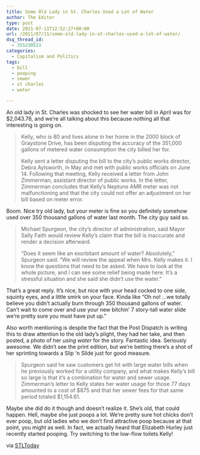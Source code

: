 ```yaml
---
title: Some Old Lady in St. Charles Used a Lot of Water
author: The Editor
type: post
date: 2011-07-11T12:52:27+00:00
url: /2011/07/11/some-old-lady-in-st-charles-used-a-lot-of-water/
dsq_thread_id:
  - 355230523
categories:
  - Capitalism and Politics
tags:
  - bill
  - pooping
  - sewer
  - st charles
  - water

---
```

<img class="align-right" style="float: right;" src="http://media.punchingkitty.com/wordpress/2011/07/kelly_water_bill.jpeg?filter=resize&w=250" alt="" />
  
An old lady in St. Charles was shocked to see her water bill in April was for $2,043.78, and we&#8217;re all talking about this because nothing all that interesting is going on.

> Kelly, who is 80 and lives alone in her home in the 2000 block of Graystone Drive, has been disputing the accuracy of the 351,000 gallons of metered water consumption the city billed her for.
> 
> Kelly sent a letter disputing the bill to the city&#8217;s public works director, Debra Aylsworth, in May and met with public works officials on June 14. Following that meeting, Kelly received a letter from John Zimmerman, assistant director of public works. In the letter, Zimmerman concludes that Kelly&#8217;s Neptune AMR meter was not malfunctioning and that the city could not offer an adjustment on her bill based on meter error.

Boom. Nice try old lady, but your meter is fine so you definitely somehow used over 350 thousand gallons of water last month. The city guy said so.

> Michael Spurgeon, the city&#8217;s director of administration, said Mayor Sally Faith would review Kelly&#8217;s claim that the bill is inaccurate and render a decision afterward.
> 
> &#8220;Does it seem like an exorbitant amount of water? Absolutely,&#8221; Spurgeon said. &#8220;We will review the appeal when Mrs. Kelly makes it. I know the questions that need to be asked. We have to look at the whole picture, and I can see some relief being made here. It&#8217;s a stressful situation and she said she didn&#8217;t use the water.&#8221;

That&#8217;s a great reply. It&#8217;s nice, but nice with your head cocked to one side, squinty eyes, and a little smirk on your face. Kinda like &#8220;Oh no! &#8230;we totally believe you didn&#8217;t actually burn through 350 thousand gallons of water. Can&#8217;t wait to come over and use your new bitchin&#8217; 7 story-tall water slide we&#8217;re pretty sure you must have put up.&#8221;

Also worth mentioning is despite the fact that the Post Dispatch is writing this to draw attention to the old lady&#8217;s plight, they had her take, and then posted, a photo of her _using water_ for the story. Fantastic idea. Seriously awesome. We didn&#8217;t see the print edition, but we&#8217;re betting there&#8217;s a shot of her sprinting towards a Slip &#8216;n Slide just for good measure.

> Spurgeon said he saw customers get hit with large water bills when he previously worked for a utility company, and what makes Kelly&#8217;s bill so large is that it&#8217;s a combination for water and sewer usage. Zimmerman&#8217;s letter to Kelly states her water usage for those 77 days amounted to a cost of $875 and that her sewer fees for that same period totaled $1,154.61.

Maybe she did do it though and doesn&#8217;t realize it. She&#8217;s old, that could happen. Hell, maybe she just poops a lot. We&#8217;re pretty sure hot chicks don&#8217;t ever poop, but old ladies who we don&#8217;t find attractive poop because at that point, you might as well. In fact, we actually heard that Elizabeth Hurley just recently started pooping. Try switching to the low-flow toilets Kelly!

via <a href="http://www.stltoday.com/suburban-journals/stcharles/news/article_1cc68c65-b4d0-5d7f-8e46-121cca52fc3c.html" target="_blank">STLToday</a>